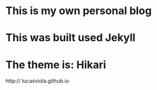 # This is my own personal blog
# This was built used Jekyll
# The theme is: Hikari

http:// lucasviola.github.io
